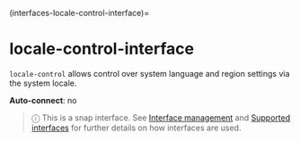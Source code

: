 (interfaces-locale-control-interface)=
# locale-control-interface

`locale-control`  allows control over system language and region settings via the system locale.

**Auto-connect**: no

> ⓘ  This is a snap interface. See [Interface management](/) and [Supported interfaces](/interfaces/index) for further details on how interfaces are used.

